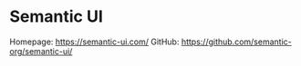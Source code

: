 # Semantic UI

Homepage: https://semantic-ui.com/
GitHub: https://github.com/semantic-org/semantic-ui/